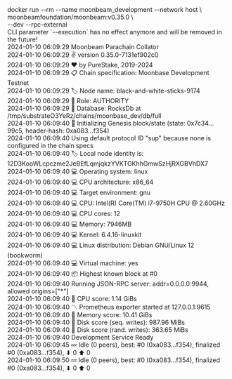 <div id="termynal" data-termynal>
  <span data-ty="input"><span class="file-path"></span>docker run --rm --name moonbeam_development --network host \
    <br> moonbeamfoundation/moonbeam:v0.35.0 \
    <br> --dev --rpc-external
  </span>
  <br>
  <span data-ty>CLI parameter `--execution` has no effect anymore and will be removed in the future!
    <br> 2024-01-10 06:09:29 Moonbeam Parachain Collator
    <br> 2024-01-10 06:09:29 ✌️  version 0.35.0-7131ef902c0
    <br> 2024-01-10 06:09:29 ❤️  by PureStake, 2019-2024
    <br> 2024-01-10 06:09:29 📋 Chain specification: Moonbase Development Testnet
    <br> 2024-01-10 06:09:29 🏷  Node name: black-and-white-sticks-9174
    <br> 2024-01-10 06:09:29 👤 Role: AUTHORITY
    <br> 2024-01-10 06:09:29 💾 Database: RocksDb at /tmp/substrateO3YeRz/chains/moonbase_dev/db/full
    <br> 2024-01-10 06:09:40 🔨 Initializing Genesis block/state (state: 0x7c34…99c5, header-hash: 0xa083…f354)
    <br> 2024-01-10 06:09:40 Using default protocol ID "sup" because none is configured in the chain specs
    <br> 2024-01-10 06:09:40 🏷  Local node identity is: 12D3KooWLcpczme2JeBEfLqmjqkzYVKTGKhhGmwSzHjRXGBVhDX7
    <br> 2024-01-10 06:09:40 💻 Operating system: linux
    <br> 2024-01-10 06:09:40 💻 CPU architecture: x86_64
    <br> 2024-01-10 06:09:40 💻 Target environment: gnu
    <br> 2024-01-10 06:09:40 💻 CPU: Intel(R) Core(TM) i7-9750H CPU @ 2.60GHz
    <br> 2024-01-10 06:09:40 💻 CPU cores: 12
    <br> 2024-01-10 06:09:40 💻 Memory: 7946MB
    <br> 2024-01-10 06:09:40 💻 Kernel: 6.4.16-linuxkit
    <br> 2024-01-10 06:09:40 💻 Linux distribution: Debian GNU/Linux 12 (bookworm)
    <br> 2024-01-10 06:09:40 💻 Virtual machine: yes
    <br> 2024-01-10 06:09:40 📦 Highest known block at #0
    <br> 2024-01-10 06:09:40 Running JSON-RPC server: addr=0.0.0.0:9944, allowed origins=["*"]
    <br> 2024-01-10 06:09:40 🏁 CPU score: 1.14 GiBs
    <br> 2024-01-10 06:09:40 〽️ Prometheus exporter started at 127.0.0.1:9615
    <br> 2024-01-10 06:09:40 🏁 Memory score: 10.41 GiBs
    <br> 2024-01-10 06:09:40 🏁 Disk score (seq. writes): 987.96 MiBs
    <br> 2024-01-10 06:09:40 🏁 Disk score (rand. writes): 363.65 MiBs
    <br> 2024-01-10 06:09:40 Development Service Ready
    <br> 2024-01-10 06:09:45 💤 Idle (0 peers), best: #0 (0xa083…f354), finalized #0 (0xa083…f354), ⬇ 0 ⬆ 0
    <br> 2024-01-10 06:09:50 💤 Idle (0 peers), best: #0 (0xa083…f354), finalized #0 (0xa083…f354), ⬇ 0 ⬆ 0
  </span>
</div>
